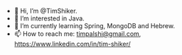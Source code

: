 - 👋 Hi, I’m @TimShiker.
- 👀 I’m interested in Java.
- 🌱 I’m currently learning Spring, MongoDB and Hebrew.
- 📫 How to reach me: 
    timpalshi@gmail.com, 
    https://www.linkedin.com/in/tim-shiker/
